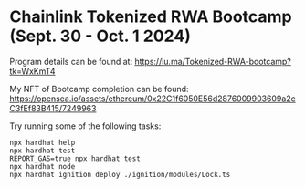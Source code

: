 # Chainlink Tokenized RWA Bootcamp (Sept. 30 - Oct. 1 2024)

Program details can be found at: https://lu.ma/Tokenized-RWA-bootcamp?tk=WxKmT4

My NFT of Bootcamp completion can be found: https://opensea.io/assets/ethereum/0x22C1f6050E56d2876009903609a2cC3fEf83B415/7249963

Try running some of the following tasks:

```shell
npx hardhat help
npx hardhat test
REPORT_GAS=true npx hardhat test
npx hardhat node
npx hardhat ignition deploy ./ignition/modules/Lock.ts
```
